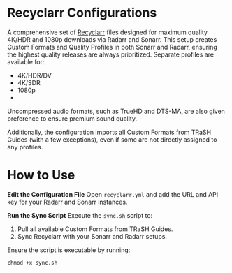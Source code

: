 # Recyclarr Configurations
A comprehensive set of [Recyclarr](https://github.com/recyclarr/recyclarr) files designed for maximum quality 4K/HDR and 1080p downloads via Radarr and Sonarr. This setup creates Custom Formats and Quality Profiles in both Sonarr and Radarr, ensuring the highest quality releases are always prioritized. Separate profiles are available for:

- 4K/HDR/DV
- 4K/SDR
- 1080p
- 
Uncompressed audio formats, such as TrueHD and DTS-MA, are also given preference to ensure premium sound quality.

Additionally, the configuration imports all Custom Formats from TRaSH Guides (with a few exceptions), even if some are not directly assigned to any profiles.

# How to Use
**Edit the Configuration File**
Open `recyclarr.yml` and add the URL and API key for your Radarr and Sonarr instances.

**Run the Sync Script**
Execute the `sync.sh` script to:

1. Pull all available Custom Formats from TRaSH Guides.
2. Sync Recyclarr with your Sonarr and Radarr setups.

Ensure the script is executable by running:

```
chmod +x sync.sh
```
